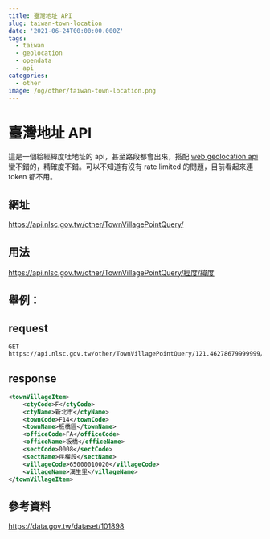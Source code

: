 ```yaml
---
title: 臺灣地址 API
slug: taiwan-town-location
date: '2021-06-24T00:00:00.000Z'
tags:
  - taiwan
  - geolocation
  - opendata
  - api
categories:
  - other
image: /og/other/taiwan-town-location.png
---
```


# 臺灣地址 API

這是一個給經緯度吐地址的 api，甚至路段都會出來，搭配 [web geolocation api](https://developer.mozilla.org/zh-TW/docs/Web/API/Geolocation_API) 蠻不錯的，精確度不錯。可以不知道有沒有 rate limited 的問題，目前看起來連 token 都不用。

## 網址

https://api.nlsc.gov.tw/other/TownVillagePointQuery/

## 用法

https://api.nlsc.gov.tw/other/TownVillagePointQuery/經度/緯度

## 舉例：

## request

```
GET https://api.nlsc.gov.tw/other/TownVillagePointQuery/121.46278679999999/25.0169826
```

## response

```xml
<townVillageItem>
	<ctyCode>F</ctyCode>
	<ctyName>新北市</ctyName>
	<townCode>F14</townCode>
	<townName>板橋區</townName>
	<officeCode>FA</officeCode>
	<officeName>板橋</officeName>
	<sectCode>0008</sectCode>
	<sectName>民權段</sectName>
	<villageCode>65000010020</villageCode>
	<villageName>漢生里</villageName>
</townVillageItem>
```

## 參考資料

https://data.gov.tw/dataset/101898
